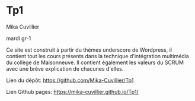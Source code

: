 # Tp1

Mika Cuvillier

mardi gr-1

Ce site est construit à partir du thèmes underscore de Wordpress, il contient tout les
cours présents dans la technique d'intégration multimédia du collège de Maisonneuve. Il
contient également les valeurs du SCRUM avec une brève explication de chacunes d'elles.

Lien du dépôt: https://github.com/Mika-Cuvillier/Tp1

Lien Github pages: https://mika-cuvillier.github.io/Tp1/
